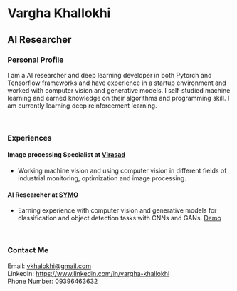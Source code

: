 # Vargha Khallokhi
## AI Researcher
### Personal Profile
I am a AI researcher and deep learning developer in both Pytorch and Tensorflow frameworks and
have experience in a startup environment and
worked with computer vision and generative models.
I self-studied machine learning and earned
knowledge on their algorithms and programming
skill. I am currently learning deep reinforcement learning.

<br>

### Experiences
#### Image processing Specialist at [Virasad](https://virasad.ir/en/homepage/)
- Working machine vision and using computer vision in
different fields of industrial monitoring, optimization
and image processing.
#### AI Researcher at [SYMO](https://symolife.com/)
- Earning experience with computer vision and
generative models for classification and object
detection tasks with CNNs and GANs. [Demo](https://demo.symolife.com)

<br>

### Contact Me
Email: vkhalokhi@gmail.com \
LinkedIn: https://www.linkedin.com/in/vargha-khallokhi \
Phone Number: 09396463632
